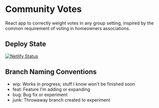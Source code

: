 # Community Votes

React app to correctly weight votes in any group setting, inspired by the common requirement of voting in homeowners associations.

## Deploy State

[![Netlify Status](https://api.netlify.com/api/v1/badges/c0c3cc5c-4f9e-44aa-8206-3c3d718c7141/deploy-status)](https://app.netlify.com/sites/hoa-votes/deploys)

## Branch Naming Conventions

- wip: Works in progress; stuff I know won't be finished soon
- feat: Feature I'm adding or expanding
- bug: Bug fix or experiment
- junk: Throwaway branch created to experiment
